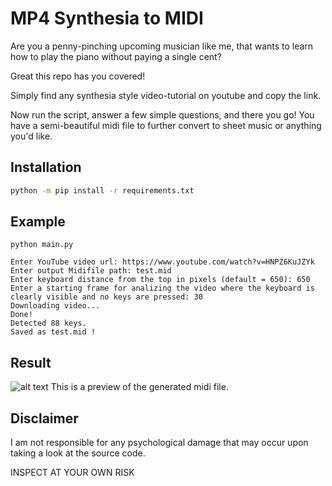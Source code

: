 
# MP4 Synthesia to MIDI

Are you a penny-pinching upcoming musician like me, that wants to learn how to play the piano without paying a single cent?

Great this repo has you covered!

Simply find any synthesia style video-tutorial on youtube and copy the link.

Now run the script, answer a few simple questions, and there you go! You have a semi-beautiful midi file to further convert to sheet music or anything you'd like.


## Installation

```bash
python -m pip install -r requirements.txt
```


## Example

```
python main.py

Enter YouTube video url: https://www.youtube.com/watch?v=HNPZ6KuJZYk
Enter output Midifile path: test.mid
Enter keyboard distance from the top in pixels (default = 650): 650
Enter a starting frame for analizing the video where the keyboard is clearly visible and no keys are pressed: 30
Downloading video...
Done!
Detected 88 keys.
Saved as test.mid !
```

## Result
![alt text](https://github.com/41pha1/MIDI-Converter/blob/main/example/example-midi.png?width=400)
This is a preview of the generated midi file.

## Disclaimer

I am not responsible for any psychological damage that may occur upon taking a look at the source code.

INSPECT AT YOUR OWN RISK
